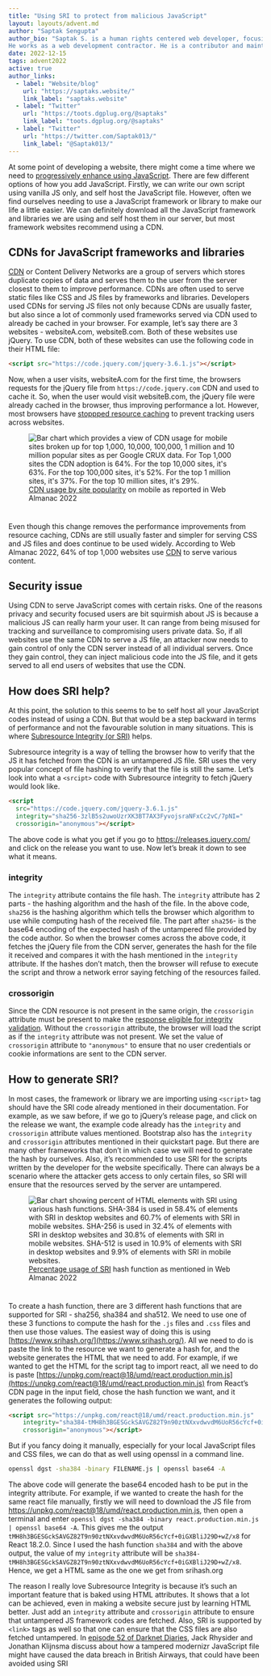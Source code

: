 ```yaml
---
title: "Using SRI to protect from malicious JavaScript"
layout: layouts/advent.md
author: "Saptak Sengupta"
author_bio: "Saptak S. is a human rights centered web developer, focusing on usability, security, privacy and accessibility topics in web development.
He works as a web development contractor. He is a contributor and maintainer of various different open source projects like [The A11Y Project](https://www.a11yproject.com/), [OnionShare](https://onionshare.org/) and [Wagtail](https://wagtail.org/). He is also the author of the [Security](https://almanac.httparchive.org/en/2022/security) and [Accessibility](https://almanac.httparchive.org/en/2022/accessibility) chapter of [Web Almanac 2022](https://almanac.httparchive.org/en/2022/). One can find him blogging at [saptaks.blog](https://saptaks.blog/)."
date: 2022-12-15
tags: advent2022
active: true
author_links:
  - label: "Website/blog"
    url: "https://saptaks.website/"
    link_label: "saptaks.website"
  - label: "Twitter"
    url: "https://toots.dgplug.org/@saptaks"
    link_label: "toots.dgplug.org/@saptaks"
  - label: "Twitter"
    url: "https://twitter.com/Saptak013/"
    link_label: "@Saptak013/"
---
```

At some point of developing a website, there might come a time where we need to [progressively enhance using JavaScript](https://saptaks.blog/posts/progressive-enhancement-is-not-anti-js.html). There are few different options of how you add JavaScript. Firstly, we can write our own script using vanilla JS only, and self host the JavaScript file. However, often we find ourselves needing to use a JavaScript framework or library to make our life a little easier. We can definitely download all the JavaScript framework and libraries we are using and self host them in our server, but most framework websites recommend using a CDN.

## CDNs for JavaScript frameworks and libraries

[CDN](https://www.cloudflare.com/en-gb/learning/cdn/what-is-a-cdn/) or Content Delivery Networks are a group of servers which stores duplicate copies of data and serves them to the user from the server closest to them to improve performance. CDNs are often used to serve static files like CSS and JS files by frameworks and libraries. Developers used CDNs for serving JS files not only because CDNs are usually faster, but also since a lot of commonly used frameworks served via CDN used to already be cached in your browser. For example, let’s say there are 3 websites - websiteA.&#xfeff;com, websiteB.&#xfeff;com. Both of these websites use jQuery. To use CDN, both of these websites can use the following code in their HTML file:

```html
<script src="https://code.jquery.com/jquery-3.6.1.js"></script>
```

Now, when a user visits, websiteA.&#xfeff;com for the first time, the browsers requests for the jQuery file from `https://code.jquery.com` CDN and used to cache it. So, when the user would visit websiteB.&#xfeff;com, the jQuery file were already cached in the browser, thus improving performance a lot. However, most browsers have <a href="https://www.stefanjudis.com/notes/say-goodbye-to-resource-caching-across-sites-and-domains/">stoppped resource caching</a> to prevent tracking users across websites.

<figure style="margin-bottom: 2.4rem">
  <img src="/images/advent2022/15/cdn-usage-ranking-desktop.png" alt="Bar chart which provides a view of CDN usage for mobile sites broken up for top 1,000, 10,000, 100,000, 1 million and 10 million popular sites as per Google CRUX data. For Top 1,000 sites the CDN adoption is 64%. For the top 10,000 sites, it's 63%. For the top 100,000 sites, it's 52%. For the top 1 million sites, it's 37%. For the top 10 million sites, it's 29%.">
  <figcaption><a href="https://almanac.httparchive.org/en/2022/cdn#fig-3">CDN usage by site popularity</a> on mobile as reported in Web Almanac 2022</figcaption>
</figure>

Even though this change removes the performance improvements from resource caching, CDNs are still usually faster and simpler for serving CSS and JS files and does continue to be used widely. According to Web Almanac 2022, 64% of top 1,000 websites use [CDN](https://almanac.httparchive.org/en/2022/cdn) to serve various content.

## Security issue

Using CDN to serve JavaScript comes with certain risks. One of the reasons privacy and security focused users are bit squirmish about JS is because a malicious JS can really harm your user. It can range from being misused for tracking and surveillance to compromising users private data. So, if all websites use the same CDN to serve a JS file, an attacker now needs to gain control of only the CDN server instead of all individual servers. Once they gain control, they can inject malicious code into the JS file, and it gets served to all end users of websites that use the CDN.

## How does SRI help?

At this point, the solution to this seems to be to self host all your JavaScript codes instead of using a CDN. But that would be a step backward in terms of performance and not the favourable solution in many situations. This is where [Subresource Integrity (or SRI)](https://developer.mozilla.org/en-US/docs/Web/Security/Subresource_Integrity) helps.

Subresource integrity is a way of telling the browser how to verify that the JS it has fetched from the CDN is an untampered JS file. SRI uses the very popular concept of file hashing to verify that the file is still the same. Let’s look into what a `<srcipt>` code with Subresource integrity to fetch jQuery would look like.

```html
<script
  src="https://code.jquery.com/jquery-3.6.1.js"
  integrity="sha256-3zlB5s2uwoUzrXK3BT7AX3FyvojsraNFxCc2vC/7pNI="
  crossorigin="anonymous"></script>
```

The above code is what you get if you go to https://releases.jquery.com/ and click on the release you want to use. Now let’s break it down to see what it means.

### integrity

The `integrity` attribute contains the file hash. The `integrity` attribute has 2 parts - the hashing algorithm and the hash of the file. In the above code, `sha256` is the hashing algorithm which tells the browser which algorithm to use while computing hash of the received file. The part after `sha256`- is the base64 encoding of the expected hash of the untampered file provided by the code author. So when the browser comes across the above code, it fetches the jQuery file from the CDN server, generates the hash for the file it received and compares it with the hash mentioned in the `integrity` attribute. If the hashes don’t match, then the browser will refuse to execute the script and throw a network error saying fetching of the resources failed.

### crossorigin

Since the CDN resource is not present in the same origin, the `crossorigin` attribute must be present to make the [response eligible for integrity validation](https://www.w3.org/TR/SRI/#is-response-eligible-for-integrity-validation). Without the `crossorigin` attribute, the browser will load the script as if the `integrity` attribute was not present. We set the value of `crossorigin` attribute to `"anonymous"` to ensure that no user credentials or cookie informations are sent to the CDN server.

## How to generate SRI?

In most cases, the framework or library we are importing using `<script>` tag should have the SRI code already mentioned in their documentation. For example, as we saw before, if we go to jQuery’s release page, and click on the release we want, the example code already has the `integrity` and `crossorigin` attribute values mentioned. Bootstrap also has the `integrity` and `crossorigin` attributes mentioned in their quickstart page. But there are many other frameworks that don’t in which case we will need to generate the hash by ourselves. Also, it’s recommended to use SRI for the scripts written by the developer for the website specifically. There can always be a scenario where the attacker gets access to only certain files, so SRI will ensure that the resources served by the server are untampered.

<figure style="margin-bottom: 2.4rem">
  <img src="/images/advent2022/15/sri-hash-function-usage.png" alt="Bar chart showing percent of HTML elements with SRI using various hash functions. SHA-384 is used in 58.4% of elements with SRI in desktop
websites and 60.7% of elements with SRI in mobile websites. SHA-256 is used in 32.4% of elements with SRI in desktop websites and
30.8% of elements with SRI in mobile websites. SHA-512 is used in 10.9% of elements with SRI in desktop websites and 9.9% of
elements with SRI in mobile websites.">
  <figcaption>
  <a href="https://almanac.httparchive.org/en/2022/security#subresource-integrity" rel="noopener noreferrer">Percentage usage of SRI</a> hash function as mentioned in Web Almanac 2022
  </figcaption>
</figure>

To create a hash function, there are 3 different hash functions that are supported for SRI - sha256, sha384 and sha512. We need to use one of these 3 functions to compute the hash for the `.js` files and `.css` files and then use those values. The easiest way of doing this is using [https://www.srihash.org/](https://www.srihash.org/). All we need to do is paste the link to the resource we want to generate a hash for, and the website generates the HTML that we need to add. For example, if we wanted to get the HTML for the script tag to import react, all we need to do is paste [https://unpkg.com/react@18/umd/react.production.min.js](https://unpkg.com/react@18/umd/react.production.min.js) from React’s CDN page in the input field, chose the hash function we want, and it generates the following output:

```html
<script src="https://unpkg.com/react@18/umd/react.production.min.js" 
	integrity="sha384-tMH8h3BGESGckSAVGZ82T9n90ztNXxvdwvdM6UoR56cYcf+0iGXBliJ29D+wZ/x8"
	crossorigin="anonymous"></script>
```

But if you fancy doing it manually, especially for your local JavaScript files and CSS files, we can do that as well using openssl in a command line.

```bash
openssl dgst -sha384 -binary FILENAME.js | openssl base64 -A
```
The above code will generate the base64 encoded hash to be put in the integrity attribute. For example, if we wanted to create the hash for the same react file manually, firstly we will need to download the JS file from https://unpkg.com/react@18/umd/react.production.min.js, then open a terminal and enter `openssl dgst -sha384 -binary react.production.min.js | openssl base64 -A`. This gives me the output `tMH8h3BGESGckSAVGZ82T9n90ztNXxvdwvdM6UoR56cYcf+0iGXBliJ29D+wZ/x8` for React 18.2.0. Since I used the hash function `sha384` and with the above output, the value of my `integrity` attribute will be `sha384-tMH8h3BGESGckSAVGZ82T9n90ztNXxvdwvdM6UoR56cYcf+0iGXBliJ29D+wZ/x8`. Hence, we get a HTML same as the one we get from srihash.org 

The reason I really love Subresource Integrity is because it’s such an important feature that is baked using HTML attributes. It shows that a lot can be achieved, even in making a website secure just by learning HTML better. Just add an `integrity` attribute and `crossorigin` attribute to ensure that untampered JS framework codes are fetched. Also, SRI is supported by `<link>` tags as well so that one can ensure that the CSS files are also fetched untampered. In [episode 52 of Darknet Diaries](https://darknetdiaries.com/transcript/52/), Jack Rhysider and Jonathan Klijnsma discuss about how a tampered modernizr JavaScript file might have caused the data breach in British Airways, that could have been avoided using SRI